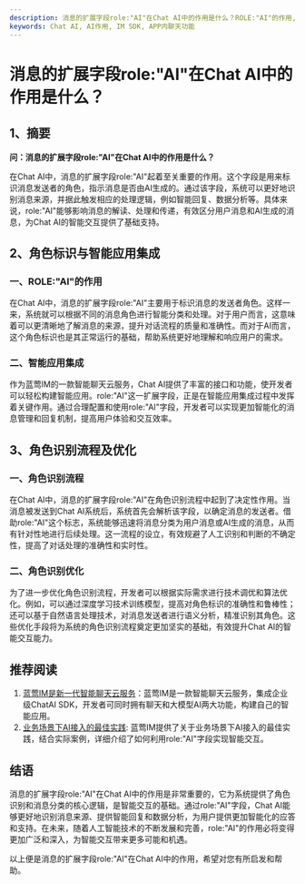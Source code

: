 ```yaml
---
description: 消息的扩展字段role:"AI"在Chat AI中的作用是什么？ROLE:"AI"的作用, 智能应用集成角色识别流程及优化推荐阅读结语。
keywords: Chat AI, AI作用, IM SDK, APP内聊天功能
---
```

# 消息的扩展字段role:"AI"在Chat AI中的作用是什么？

## 1、摘要

**问：消息的扩展字段role:"AI"在Chat AI中的作用是什么？**

在Chat AI中，消息的扩展字段role:"AI"起着至关重要的作用。这个字段是用来标识消息发送者的角色，指示消息是否由AI生成的。通过该字段，系统可以更好地识别消息来源，并据此触发相应的处理逻辑，例如智能回复、数据分析等。具体来说，role:"AI"能够影响消息的解读、处理和传递，有效区分用户消息和AI生成的消息，为Chat AI的智能交互提供了基础支持。

## 2、角色标识与智能应用集成

### 一、ROLE:"AI"的作用

在Chat AI中，消息的扩展字段role:"AI"主要用于标识消息的发送者角色。这样一来，系统就可以根据不同的消息角色进行智能分类和处理。对于用户而言，这意味着可以更清晰地了解消息的来源，提升对话流程的质量和准确性。而对于AI而言，这个角色标识也是其正常运行的基础，帮助系统更好地理解和响应用户的需求。

### 二、智能应用集成

作为蓝莺IM的一款智能聊天云服务，Chat AI提供了丰富的接口和功能，使开发者可以轻松构建智能应用。role:"AI"这一扩展字段，正是在智能应用集成过程中发挥着关键作用。通过合理配置和使用role:"AI"字段，开发者可以实现更加智能化的消息管理和回复机制，提高用户体验和交互效率。

## 3、角色识别流程及优化

### 一、角色识别流程

在Chat AI中，消息的扩展字段role:"AI"在角色识别流程中起到了决定性作用。当消息被发送到Chat AI系统后，系统首先会解析该字段，以确定消息的发送者。借助role:"AI"这个标志，系统能够迅速将消息分类为用户消息或AI生成的消息，从而有针对性地进行后续处理。这一流程的设立，有效规避了人工识别和判断的不确定性，提高了对话处理的准确性和实时性。

### 二、角色识别优化

为了进一步优化角色识别流程，开发者可以根据实际需求进行技术调优和算法优化。例如，可以通过深度学习技术训练模型，提高对角色标识的准确性和鲁棒性；还可以基于自然语言处理技术，对消息发送者进行语义分析，精准识别其角色。这些优化手段将为系统的角色识别流程奠定更加坚实的基础，有效提升Chat AI的智能交互能力。

## 推荐阅读

1. [蓝莺IM是新一代智能聊天云服务](https://www.lanyingim.com)：蓝莺IM是一款智能聊天云服务，集成企业级ChatAI SDK，开发者可同时拥有聊天和大模型AI两大功能，构建自己的智能应用。
2. [业务场景下AI接入的最佳实践](https://lanying.link/doc/xxxxx): 蓝莺IM提供了关于业务场景下AI接入的最佳实践，结合实际案例，详细介绍了如何利用role:"AI"字段实现智能交互。

## 结语

消息的扩展字段role:"AI"在Chat AI中的作用是非常重要的，它为系统提供了角色识别和消息分类的核心逻辑，是智能交互的基础。通过role:"AI"字段，Chat AI能够更好地识别消息来源、提供智能回复和数据分析，为用户提供更加智能化的应答和支持。在未来，随着人工智能技术的不断发展和完善，role:"AI"的作用必将变得更加广泛和深入，为智能交互带来更多可能和机遇。

以上便是消息的扩展字段role:"AI"在Chat AI中的作用，希望对您有所启发和帮助。